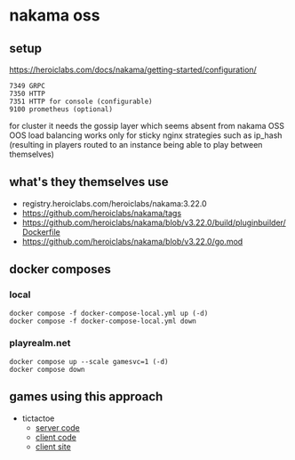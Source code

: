 # nakama oss

## setup

https://heroiclabs.com/docs/nakama/getting-started/configuration/

```
7349 GRPC
7350 HTTP
7351 HTTP for console (configurable)
9100 prometheus (optional)
```

for cluster it needs the gossip layer which seems absent from nakama OSS  
OOS load balancing works only for sticky nginx strategies such as ip_hash  
(resulting in players routed to an instance being able to play between themselves)


## what's they themselves use

- registry.heroiclabs.com/heroiclabs/nakama:3.22.0
- https://github.com/heroiclabs/nakama/tags
- https://github.com/heroiclabs/nakama/blob/v3.22.0/build/pluginbuilder/Dockerfile
- https://github.com/heroiclabs/nakama/blob/v3.22.0/go.mod


## docker composes

### local

```
docker compose -f docker-compose-local.yml up (-d)
docker compose -f docker-compose-local.yml down
```

### playrealm.net

```
docker compose up --scale gamesvc=1 (-d)
docker compose down
```

## games using this approach

- tictactoe
    - [server code](https://github.com/JosePedroDias/nakama-tictactoe)
    - [client code](https://github.com/JosePedroDias/nakama-tictactoe-client)
    - [client site](https://josepedrodias.github.io/nakama-tictactoe-client)
